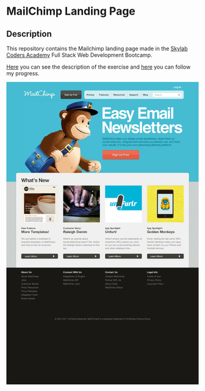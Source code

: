 # MailChimp Landing Page #

## Description ##

This repository contains the Mailchimp landing page made in the [Skylab Coders Academy](http://www.skylabcoders.com/es/)
Full Stack Web Development Bootcamp.

[Here](https://github.com/juanmaguitar/html5-css3-challenges/tree/master/5-landing) you can see the description of the exercise and [here](https://marioterron.github.io/landing-mailchimp/) you can follow my progress.

![Snapshot](img/mailchimp.jpg)
